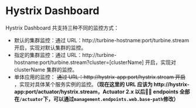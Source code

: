 # Hystrix Dashboard

 Hystrix Dashboard 共支持三种不同的监控方式：



* 默认的集群监控：通过 URL：http://turbine-hostname:port/turbine.stream 开启，实现对默认集群的监控。
* 指定的集群监控：通过 URL：http://turbine-hostname:port/turbine.stream?cluster=\[clusterName\] 开启，实现对 clusterName 集群的监控。
* 单体应用的监控： ~~通过 URL：http://hystrix-app:port/hystrix.stream 开启~~ ，实现对具体某个服务实例的监控。**（现在这里的 URL 应该为 http://hystrix-app:port/actuator/hystrix.stream，Actuator 2.x 以后 endpoints 全部在`/actuator`下，可以通过`management.endpoints.web.base-path`修改）**

